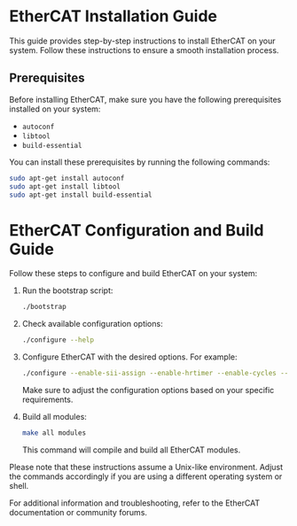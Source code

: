 # EtherCAT Installation Guide

This guide provides step-by-step instructions to install EtherCAT on your system. Follow these instructions to ensure a smooth installation process.

## Prerequisites

Before installing EtherCAT, make sure you have the following prerequisites installed on your system:

- `autoconf`
- `libtool`
- `build-essential`

You can install these prerequisites by running the following commands:

```bash
sudo apt-get install autoconf
sudo apt-get install libtool
sudo apt-get install build-essential
```
# EtherCAT Configuration and Build Guide

Follow these steps to configure and build EtherCAT on your system:

1. Run the bootstrap script:

    ```bash
    ./bootstrap
    ```

2. Check available configuration options:

    ```bash
    ./configure --help
    ```

3. Configure EtherCAT with the desired options. For example:

    ```bash
    ./configure --enable-sii-assign --enable-hrtimer --enable-cycles --disable-eoe --disable-8139too
    ```

   Make sure to adjust the configuration options based on your specific requirements.

4. Build all modules:

    ```bash
    make all modules
    ```

   This command will compile and build all EtherCAT modules.

Please note that these instructions assume a Unix-like environment. Adjust the commands accordingly if you are using a different operating system or shell.

For additional information and troubleshooting, refer to the EtherCAT documentation or community forums.



